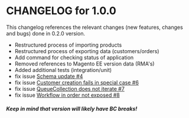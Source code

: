 CHANGELOG for 1.0.0
=================
This changelog references the relevant changes (new features, changes and bugs) done in 0.2.0 version.
  * Restructured process of importing products
  * Restructured process of exporting data (customers/orders)
  * Add command for checking status of application
  * Removed references to Magento EE version data (RMA's)
  * Added additional tests (integration/unit)
  * fix issue [Schema update #4](https://github.com/marellocommerce/magento2-marello-bridge/issues/4)
  * fix issue [Customer creation fails in special case #6](https://github.com/marellocommerce/magento2-marello-bridge/issues/6)
  * fix issue [QueueCollection does not iterate #7](https://github.com/marellocommerce/magento2-marello-bridge/issues/7)
  * fix issue [Workflow in order not exposed #8](https://github.com/marellocommerce/magento2-marello-bridge/issues/8)

##### Keep in mind that version will likely have BC breaks!